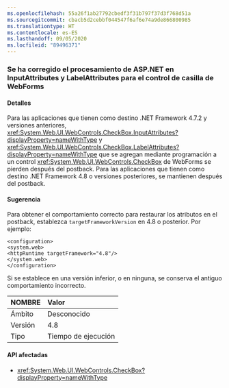 ```yaml
---
ms.openlocfilehash: 55a26f1ab27792cbedf3f31b797f37d3f768d51a
ms.sourcegitcommit: cbacb5d2cebbf044547f6af6e74a9de866800985
ms.translationtype: HT
ms.contentlocale: es-ES
ms.lasthandoff: 09/05/2020
ms.locfileid: "89496371"
---
```

### <a name="aspnet-fix-handling-of-inputattributes-and-labelattributes-for-webforms-checkbox-control"></a>Se ha corregido el procesamiento de ASP.NET en InputAttributes y LabelAttributes para el control de casilla de WebForms

#### <a name="details"></a>Detalles

Para las aplicaciones que tienen como destino .NET Framework 4.7.2 y versiones anteriores, <xref:System.Web.UI.WebControls.CheckBox.InputAttributes?displayProperty=nameWithType> y <xref:System.Web.UI.WebControls.CheckBox.LabelAttributes?displayProperty=nameWithType> que se agregan mediante programación a un control <xref:System.Web.UI.WebControls.CheckBox> de WebForms se pierden después del postback. Para las aplicaciones que tienen como destino .NET Framework 4.8 o versiones posteriores, se mantienen después del postback.

#### <a name="suggestion"></a>Sugerencia

Para obtener el comportamiento correcto para restaurar los atributos en el postback, establezca <code>targetFrameworkVersion</code> en 4.8 o posterior. Por ejemplo:<pre><code class="lang-xml">&lt;configuration&gt;&#13;&#10;&lt;system.web&gt;&#13;&#10;&lt;httpRuntime targetFramework=&quot;4.8&quot;/&gt;&#13;&#10;&lt;/system.web&gt;&#13;&#10;&lt;/configuration&gt;&#13;&#10;</code></pre>Si se establece en una versión inferior, o en ninguna, se conserva el antiguo comportamiento incorrecto.

| NOMBRE    | Valor       |
|:--------|:------------|
| Ámbito   |Desconocido|
|Versión|4.8|
|Tipo|Tiempo de ejecución|

#### <a name="affected-apis"></a>API afectadas

- <xref:System.Web.UI.WebControls.CheckBox?displayProperty=nameWithType>

<!--

#### Affected APIs

- `T:System.Web.UI.WebControls.CheckBox`

-->
